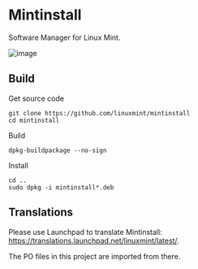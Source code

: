 # Mintinstall

Software Manager for Linux Mint.

![image](https://linuxmint.com/web/img/screenshots/c9.jpg)

## Build
Get source code
```
git clone https://github.com/linuxmint/mintinstall
cd mintinstall
```
Build
```
dpkg-buildpackage --no-sign
```
Install
```
cd ..
sudo dpkg -i mintinstall*.deb
```

## Translations
Please use Launchpad to translate Mintinstall: https://translations.launchpad.net/linuxmint/latest/.

The PO files in this project are imported from there.
